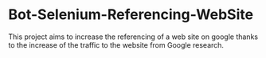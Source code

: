 # Bot-Selenium-Referencing-WebSite
This project aims to increase the referencing of a web site on google thanks to the increase of the traffic to the website from Google research.
